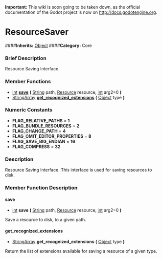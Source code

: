 **Important:** This wiki is soon going to be taken down, as the official documentation of the Godot project is now on http://docs.godotengine.org.

#  ResourceSaver  
####**Inherits:** [Object](class_object)
####**Category:** Core

###  Brief Description  
Resource Saving Interface.

###  Member Functions 
  * [int](class_int)  **[save](#save)**  **(** [String](class_string) path, [Resource](class_resource) resource, [int](class_int) arg2=0  **)**
  * [StringArray](class_stringarray)  **[get&#95;recognized&#95;extensions](#get_recognized_extensions)**  **(** [Object](class_object) type  **)**

###  Numeric Constants  
  * **FLAG_RELATIVE_PATHS** = **1**
  * **FLAG_BUNDLE_RESOURCES** = **2**
  * **FLAG_CHANGE_PATH** = **4**
  * **FLAG_OMIT_EDITOR_PROPERTIES** = **8**
  * **FLAG_SAVE_BIG_ENDIAN** = **16**
  * **FLAG_COMPRESS** = **32**

###  Description  
Resource Saving Interface. This interface is used for saving resources to disk.

###  Member Function Description  

#### <a name="save">save</a>
  * [int](class_int)  **save**  **(** [String](class_string) path, [Resource](class_resource) resource, [int](class_int) arg2=0  **)**

Save a resource to disk, to a given path.

#### <a name="get_recognized_extensions">get_recognized_extensions</a>
  * [StringArray](class_stringarray)  **get&#95;recognized&#95;extensions**  **(** [Object](class_object) type  **)**

Return the list of extensions available for saving a resource of a given type.
